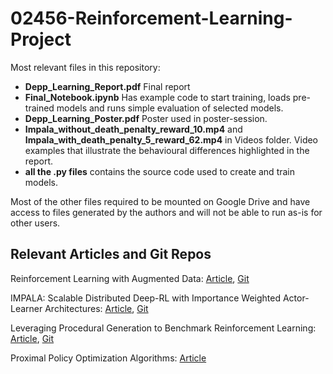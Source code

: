 # 02456-Reinforcement-Learning-Project

Most relevant files in this repository:
* **Depp_Learning_Report.pdf** Final report
* **Final_Notebook.ipynb** Has example code to start training, loads pre-trained models and runs simple evaluation of selected models.
* **Depp_Learning_Poster.pdf** Poster used in poster-session.
* **Impala_without_death_penalty_reward_10.mp4** and **Impala_with_death_penalty_5_reward_62.mp4** in Videos folder. Video examples that illustrate the behavioural differences highlighted in the report. 
* **all the .py files** contains the source code used to create and train models.

Most of the other files required to be mounted on Google Drive and have access to files generated by the authors and will not be able to run as-is for other users.


## Relevant Articles and Git Repos
Reinforcement Learning with Augmented Data:
[Article](https://arxiv.org/abs/2004.14990), [Git](https://github.com/MishaLaskin/rad)

IMPALA: Scalable Distributed Deep-RL with Importance Weighted Actor-Learner Architectures:
[Article](https://arxiv.org/pdf/1802.01561.pdf), [Git](https://github.com/deepmind/scalable_agent)

Leveraging Procedural Generation to Benchmark Reinforcement Learning:
[Article](https://arxiv.org/pdf/1912.01588.pdf), [Git](https://github.com/openai/procgen)

Proximal Policy Optimization Algorithms:
[Article](https://arxiv.org/pdf/1707.06347.pdf)

